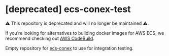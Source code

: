 # [deprecated] ecs-conex-test

:warning: This repository is deprecated and will no longer be maintained :warning:.

If you’re looking for alternatives to building docker images for AWS ECS, we recommend checking out [AWS CodeBuild](https://aws.amazon.com/codebuild/).

Empty repository for [ecs-conex](https://github.com/mapbox/ecs-conex) to use for integration testing.
